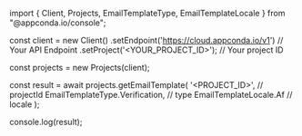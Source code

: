 import { Client, Projects, EmailTemplateType, EmailTemplateLocale } from "@appconda.io/console";

const client = new Client()
    .setEndpoint('https://cloud.appconda.io/v1') // Your API Endpoint
    .setProject('<YOUR_PROJECT_ID>'); // Your project ID

const projects = new Projects(client);

const result = await projects.getEmailTemplate(
    '<PROJECT_ID>', // projectId
    EmailTemplateType.Verification, // type
    EmailTemplateLocale.Af // locale
);

console.log(result);
